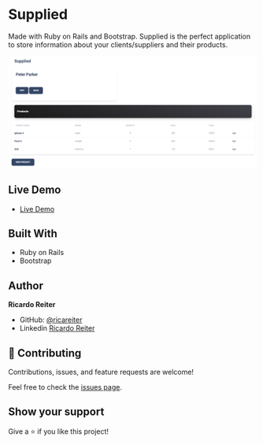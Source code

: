 # Supplied

Made with Ruby on Rails and Bootstrap. Supplied is the perfect application to store information about your clients/suppliers and their products.

<p>
    <img src="app/assets/images/suppliedimg.png" >
</p>

## Live Demo

- [Live Demo](https://cold-snow-4838.fly.dev/)

## Built With

- Ruby on Rails
- Bootstrap

## Author

**Ricardo Reiter**

- GitHub: [@ricareiter](https://github.com/ricareiter)
- Linkedin [Ricardo Reiter](https://www.linkedin.com/in/ricardoreiter/)

## 🤝 Contributing

Contributions, issues, and feature requests are welcome!

Feel free to check the [issues page](https://github.com/ricareiter/supplied/issues).

## Show your support

Give a ⭐️ if you like this project!

